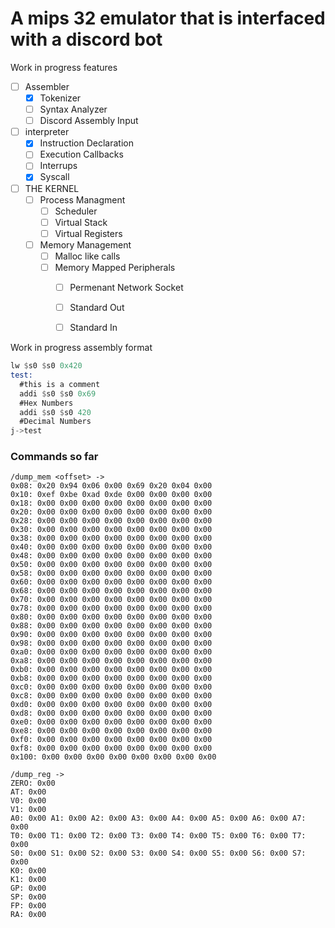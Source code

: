 # A mips 32 emulator that is interfaced with a discord bot


Work in progress features
- [ ] Assembler
    - [x] Tokenizer
    - [ ] Syntax Analyzer
    - [ ] Discord Assembly Input
- [ ] interpreter
    - [x] Instruction Declaration
    - [ ] Execution Callbacks
    - [ ] Interrups
    - [x] Syscall
- [ ] THE KERNEL
    - [ ] Process Managment
        - [ ] Scheduler
        - [ ] Virtual Stack
        - [ ] Virtual Registers
    - [ ] Memory Management
        - [ ] Malloc like calls
        - [ ] Memory Mapped Peripherals
            - [ ] Permenant Network Socket
            - [ ] Standard Out
            - [ ] Standard In



Work in progress assembly format
```asm
lw $s0 $s0 0x420
test:
  #this is a comment
  addi $s0 $s0 0x69 
  #Hex Numbers
  addi $s0 $s0 420 
  #Decimal Numbers
j->test
```

### Commands so far
```hex
/dump_mem <offset> ->
0x08: 0x20 0x94 0x06 0x00 0x69 0x20 0x04 0x00 
0x10: 0xef 0xbe 0xad 0xde 0x00 0x00 0x00 0x00 
0x18: 0x00 0x00 0x00 0x00 0x00 0x00 0x00 0x00 
0x20: 0x00 0x00 0x00 0x00 0x00 0x00 0x00 0x00 
0x28: 0x00 0x00 0x00 0x00 0x00 0x00 0x00 0x00 
0x30: 0x00 0x00 0x00 0x00 0x00 0x00 0x00 0x00 
0x38: 0x00 0x00 0x00 0x00 0x00 0x00 0x00 0x00 
0x40: 0x00 0x00 0x00 0x00 0x00 0x00 0x00 0x00 
0x48: 0x00 0x00 0x00 0x00 0x00 0x00 0x00 0x00 
0x50: 0x00 0x00 0x00 0x00 0x00 0x00 0x00 0x00 
0x58: 0x00 0x00 0x00 0x00 0x00 0x00 0x00 0x00 
0x60: 0x00 0x00 0x00 0x00 0x00 0x00 0x00 0x00 
0x68: 0x00 0x00 0x00 0x00 0x00 0x00 0x00 0x00 
0x70: 0x00 0x00 0x00 0x00 0x00 0x00 0x00 0x00 
0x78: 0x00 0x00 0x00 0x00 0x00 0x00 0x00 0x00 
0x80: 0x00 0x00 0x00 0x00 0x00 0x00 0x00 0x00 
0x88: 0x00 0x00 0x00 0x00 0x00 0x00 0x00 0x00 
0x90: 0x00 0x00 0x00 0x00 0x00 0x00 0x00 0x00 
0x98: 0x00 0x00 0x00 0x00 0x00 0x00 0x00 0x00 
0xa0: 0x00 0x00 0x00 0x00 0x00 0x00 0x00 0x00 
0xa8: 0x00 0x00 0x00 0x00 0x00 0x00 0x00 0x00 
0xb0: 0x00 0x00 0x00 0x00 0x00 0x00 0x00 0x00 
0xb8: 0x00 0x00 0x00 0x00 0x00 0x00 0x00 0x00 
0xc0: 0x00 0x00 0x00 0x00 0x00 0x00 0x00 0x00 
0xc8: 0x00 0x00 0x00 0x00 0x00 0x00 0x00 0x00 
0xd0: 0x00 0x00 0x00 0x00 0x00 0x00 0x00 0x00 
0xd8: 0x00 0x00 0x00 0x00 0x00 0x00 0x00 0x00 
0xe0: 0x00 0x00 0x00 0x00 0x00 0x00 0x00 0x00 
0xe8: 0x00 0x00 0x00 0x00 0x00 0x00 0x00 0x00 
0xf0: 0x00 0x00 0x00 0x00 0x00 0x00 0x00 0x00 
0xf8: 0x00 0x00 0x00 0x00 0x00 0x00 0x00 0x00 
0x100: 0x00 0x00 0x00 0x00 0x00 0x00 0x00 0x00
```
```hex
/dump_reg ->
ZERO: 0x00
AT: 0x00
V0: 0x00
V1: 0x00
A0: 0x00 A1: 0x00 A2: 0x00 A3: 0x00 A4: 0x00 A5: 0x00 A6: 0x00 A7: 0x00 
T0: 0x00 T1: 0x00 T2: 0x00 T3: 0x00 T4: 0x00 T5: 0x00 T6: 0x00 T7: 0x00 
S0: 0x00 S1: 0x00 S2: 0x00 S3: 0x00 S4: 0x00 S5: 0x00 S6: 0x00 S7: 0x00 
K0: 0x00
K1: 0x00
GP: 0x00
SP: 0x00
FP: 0x00
RA: 0x00
```


